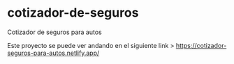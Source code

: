 # cotizador-de-seguros
Cotizador de seguros para autos


Este proyecto se puede ver andando en el siguiente link > https://cotizador-seguros-para-autos.netlify.app/
